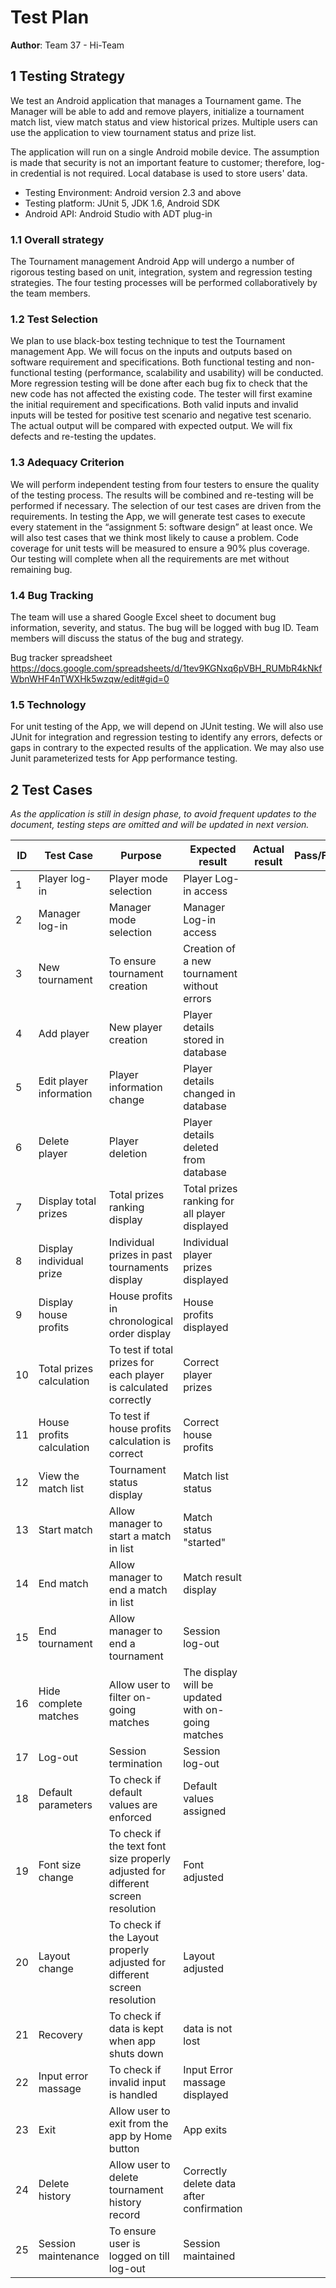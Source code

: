 # Test Plan

**Author**: Team 37 - Hi-Team

## 1 Testing Strategy

We test an Android application that manages a Tournament game. The Manager will be able to add and remove players, initialize a tournament match list, view match status and view historical prizes. Multiple users can use the application to view tournament status and prize list.

The application will run on a single Android mobile device. The assumption is made that security is not an important feature to customer; therefore, log-in credential is not required. Local database is used to store users' data.

- Testing Environment: Android version 2.3 and above
- Testing platform: JUnit 5, JDK 1.6, Android SDK
- Android API: Android Studio with ADT plug-in


### 1.1 Overall strategy

The Tournament management Android App will undergo a number of rigorous testing based on unit, integration, system and regression testing strategies. The four testing processes will be performed collaboratively by the team members.

### 1.2 Test Selection

We plan to use black-box testing technique to test the Tournament management App. We will focus on the inputs and outputs based on software requirement and specifications. Both functional testing and non-functional testing (performance, scalability and usability) will be conducted. More regression testing will be done after each bug fix to check that the new code has not affected the existing code. 
The tester will first examine the initial requirement and specifications. Both valid inputs and invalid inputs will be tested for positive test scenario and negative test scenario. The actual output will be compared with expected output. We will fix defects and re-testing the updates. 

### 1.3 Adequacy Criterion

We will perform independent testing from four testers to ensure the quality of the testing process. The results will be combined and re-testing will be performed if necessary. The selection of our test cases are driven from the requirements. In testing the App, we will generate test cases to execute every statement in the “assignment 5: software design” at least once. We will also test cases that we think most likely to cause a problem. Code coverage for unit tests will be measured to ensure a 90% plus coverage. Our testing will complete when all the requirements are met without remaining bug. 

### 1.4 Bug Tracking

The team will use a shared Google Excel sheet to document bug information, severity, and status. The bug will be logged with bug ID. Team members will discuss the status of the bug and strategy.

Bug tracker spreadsheet
https://docs.google.com/spreadsheets/d/1tev9KGNxq6pVBH_RUMbR4kNkfWbnWHF4nTWXHk5wzqw/edit#gid=0

### 1.5 Technology

For unit testing of the App, we will depend on JUnit testing. We will also use JUnit for integration and regression testing to identify any errors, defects or gaps in contrary to the expected results of the application. We may also use Junit parameterized tests for App performance testing. 



## 2 Test Cases

*As the application is still in design phase, to avoid frequent updates to the document, testing steps are omitted and will be updated in next version.*

 
| ID | Test Case | Purpose | Expected result | Actual result | Pass/Fail |
| --- | --- | ---  | --- | --- | --- |
|1|Player log-in	|Player mode selection |		Player Log-in access| | | 		
|2|	Manager log-in	|Manager mode selection |		Manager Log-in access 		| | |
|3|	New tournament	|To ensure tournament creation |		Creation of a new tournament without errors				| | |
|4|	Add player	|New player creation	 |	Player details stored in database				| | |
|5|	Edit player	information | Player information change	 |	Player details changed in database				| | |
|6|	Delete player	|Player deletion	 |	Player details deleted from database			| | |	
|7|	Display total prizes  |	Total prizes ranking display	 |	Total prizes ranking for all player displayed		| | |
|8|	Display individual prize |	Individual prizes in past tournaments display	 |	Individual player prizes displayed				| | |
|9|	Display house profits |	House profits in chronological order display |	House profits	displayed			| | |
|10|	Total prizes calculation |	To test if total prizes for each player	is calculated correctly |	Correct player prizes		| | |
|11|	House profits calculation |	To test if house profits	calculation is correct |	Correct house profits				| | |
|12|	View the match list |	Tournament status display	 |	Match list status				| | |
|13|	Start match	|Allow manager to start a match in list |		Match status "started"			| | |	
|14|	End match	|Allow manager to end a match in list	 |	Match result display			| | |	
|15|	End tournament 	|Allow manager to end a tournament  | 	Session log-out | |  |			
|16|	Hide complete matches | Allow user to filter on-going matches	|	The display will be updated with on-going matches				| | |
|17|	Log-out	|Session termination	 |	Session log-out		| | | 		
|18|	Default parameters	|To check if default values are enforced	 |	Default values assigned		| | |	
|19| Font size change	|To check if the text font size properly adjusted for different screen resolution |		Font adjusted| | | 		
|20|	Layout change |To check if the Layout properly adjusted for different screen resolution |	Layout adjusted		| | |
|21|	Recovery	|To check if data is kept when app shuts down |	data is not lost			| | |
|22|	Input error	massage | To check if invalid input is handled	|	Input Error massage displayed				| | |
|23|	Exit | Allow user to exit from the app by Home button 	|	App exits				| | |
|24|	Delete history | Allow user to delete tournament history record 	|	Correctly delete data after confirmation				| | |
|25|	Session maintenance	|To ensure user is logged on till log-out	|	Session maintained		| | |		






